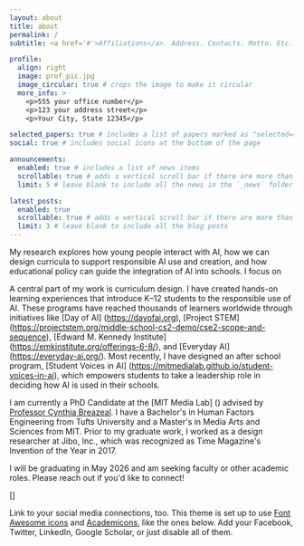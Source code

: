 ```yaml
---
layout: about
title: about
permalink: /
subtitle: <a href='#'>Affiliations</a>. Address. Contacts. Motto. Etc.

profile:
  align: right
  image: prof_pic.jpg
  image_circular: true # crops the image to make it circular
  more_info: >
    <p>555 your office number</p>
    <p>123 your address street</p>
    <p>Your City, State 12345</p>

selected_papers: true # includes a list of papers marked as "selected={true}"
social: true # includes social icons at the bottom of the page

announcements:
  enabled: true # includes a list of news items
  scrollable: true # adds a vertical scroll bar if there are more than 3 news items
  limit: 5 # leave blank to include all the news in the `_news` folder

latest_posts:
  enabled: true
  scrollable: true # adds a vertical scroll bar if there are more than 3 new posts items
  limit: 3 # leave blank to include all the blog posts
---
```


My research explores how young people interact with AI, how we can design curricula to support responsible AI use and creation, and how educational policy can guide the integration of AI into schools. I focus on

A central part of my work is curriculum design. I have created hands-on learning experiences that introduce K–12 students to the responsible use of AI. These programs have reached thousands of learners worldwide through initiatives like [Day of AI] (https://dayofai.org), [Project STEM] (https://projectstem.org/middle-school-cs2-demo/cse2-scope-and-sequence), [Edward M. Kennedy Institute] (https://emkinstitute.org/offerings-6-8/), and [Everyday AI] (https://everyday-ai.org/). Most recently, I have designed an after school program, [Student Voices in AI] (https://mitmedialab.github.io/student-voices-in-ai), which empowers students to take a leadership role in deciding how AI is used in their schools.

I am currently a PhD Candidate at the [MIT Media Lab] () advised by [Professor Cynthia Breazeal](). I have a Bachelor's in Human Factors Engineering from Tufts University and a Master's in Media Arts and Sciences from MIT. Prior to my graduate work, I worked as a design researcher at Jibo, Inc., which was recognized as Time Magazine's Invention of the Year in 2017.

I will be graduating in May 2026 and am seeking faculty or other academic roles. Please reach out if you'd like to connect!

[]


Link to your social media connections, too. This theme is set up to use [Font Awesome icons](https://fontawesome.com/) and [Academicons](https://jpswalsh.github.io/academicons/), like the ones below. Add your Facebook, Twitter, LinkedIn, Google Scholar, or just disable all of them.
